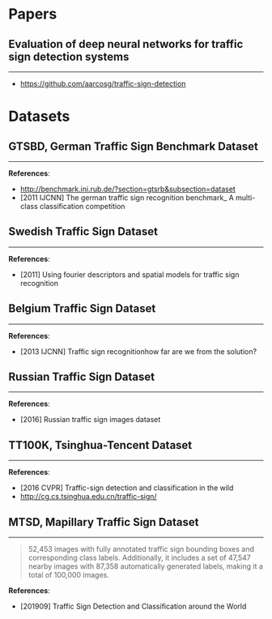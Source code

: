 # Papers

## Evaluation of deep neural networks for traffic sign detection systems 
---
- https://github.com/aarcosg/traffic-sign-detection


# Datasets

## GTSBD, German Traffic Sign Benchmark Dataset
---
**References**:
- http://benchmark.ini.rub.de/?section=gtsrb&subsection=dataset
- [2011 IJCNN] The german traffic sign recognition benchmark_ A multi-class classification competition


## Swedish Traffic Sign Dataset
---
**References**:
- [2011] Using fourier descriptors and spatial models for traffic sign recognition


## Belgium Traffic Sign Dataset
---
**References**:
- [2013 IJCNN] Traffic sign recognitionhow far are we from the solution?


## Russian Traffic Sign Dataset
---
**References**:
- [2016] Russian traffic sign images dataset


## TT100K, Tsinghua-Tencent Dataset
---
**References**:
- [2016 CVPR] Traffic-sign detection and classification in the wild
- http://cg.cs.tsinghua.edu.cn/traffic-sign/


## MTSD, Mapillary Traffic Sign Dataset
---
> 52,453 images with fully annotated traffic sign bounding boxes and corresponding class labels. Additionally, it includes a set of 47,547 nearby images with 87,358 automatically generated labels, making it a total of 100,000 images. 

**References**:
- [201909] Traffic Sign Detection and Classification around the World

